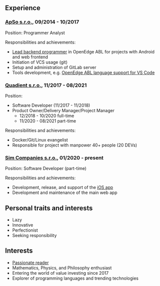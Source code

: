 ## Experience
### [ApSo s.r.o.](https://www.apso.cz/), 09/2014 - 10/2017
Position: Programmer Analyst

Responsibilities and achievements:
 - [Lead backend programmer](https://en.wikipedia.org/wiki/Lead_programmer) in OpenEdge ABL for projects with Android and web frontend
 - Initiation of VCS usage (git)
 - Setup and administration of GitLab server
 - Tools development, e.g. [OpenEdge ABL language support for VS Code](https://marketplace.visualstudio.com/items?itemName=zvg.vscode-oeabl)

### [Quadient s.r.o.](https://www.quadient.com/), 11/2017 - 08/2021
Position:
 - Software Developer (11/2017 - 11/2018)
 - Product Owner/Delivery Manager/Project Manager
   - 12/2018 - 10/2020 full-time
   - 11/2020 - 08/2021 part-time

Responsibilities and achievements:
 - Docker/Git/Linux evangelist
 - Responsible for project with manpower 40+ people (20 DEVs)

### [Sim Companies s.r.o.](https://www.simcompanies.com/), 01/2020 - present
Position: Software Developer (part-time)

Responsibilities and achievements:
- Development, release, and support of the [iOS app](https://apps.apple.com/us/app/id1502566059)
- Development and maintenance of the main web app

## Personal traits and interests
 - Lazy
 - Innovative
 - Perfectionist
 - Seeking responsibility

## Interests
 - [Passionate reader](https://www.goodreads.com/user/show/54880174-v-clav-sobotka)
 - Mathematics, Physics, and Philosophy enthusiast
 - Entering the world of value investing since 2017
 - Explorer of programming languages and trending technologies
